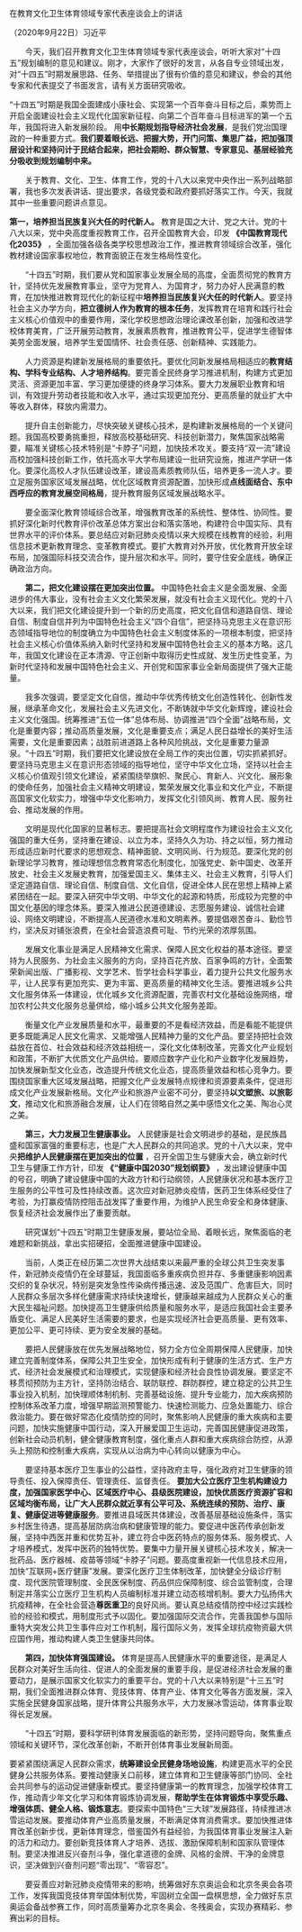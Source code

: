 在教育文化卫生体育领域专家代表座谈会上的讲话

（2020年9月22日）习近平

　　今天，我们召开教育文化卫生体育领域专家代表座谈会，听听大家对“十四五”规划编制的意见和建议。刚才，大家作了很好的发言，从各自专业领域出发，对“十四五”时期发展思路、任务、举措提出了很有价值的意见和建议，参会的其他专家和代表提交了书面发言，请有关方面研究吸收。

“十四五”时期是我国全面建成小康社会、实现第一个百年奋斗目标之后，乘势而上开启全面建设社会主义现代化国家新征程、向第二个百年奋斗目标进军的第一个五年，我国将进入新发展阶段。 用**中长期规划指导经济社会发展**，是我们党治国理政的一种重要方式。**我们要着眼长远、把握大势，开门问策、集思广益，把加强顶层设计和坚持问计于民结合起来，把社会期盼、群众智慧、专家意见、基层经验充分吸收到规划编制中来。**

　　关于教育、文化、卫生、体育工作，党的十八大以来党中央作出一系列战略部署，我也多次发表讲话、提出要求，各级党委和政府要抓好落实工作。今天，我就其中一些重要问题讲点意见。  

**第一，培养担当民族复兴大任的时代新人。** 教育是国之大计、党之大计。党的十八大以来，党中央高度重视教育工作，召开全国教育大会，印发 **《中国教育现代化2035》** ，全面加强各级各类学校思想政治工作，推进教育领域综合改革，强化教材建设国家事权地位，教育面貌正在发生格局性变化。

　　“十四五”时期，我们要从党和国家事业发展全局的高度，全面贯彻党的教育方针，坚持优先发展教育事业，坚守为党育人、为国育才，努力办好人民满意的教育，在加快推进教育现代化的新征程中**培养担当民族复兴大任的时代新人**。要坚持社会主义办学方向，**把立德树人作为教育的根本任务**，发挥教育在培育和践行社会主义核心价值观中的重要作用，深化学校思想政治理论课改革创新，加强和改进学校体育美育，广泛开展劳动教育，发展素质教育，推进教育公平，促进学生德智体美劳全面发展，培养学生爱国情怀、社会责任感、创新精神、实践能力。

　　人力资源是构建新发展格局的重要依托。要优化同新发展格局相适应的**教育结构、学科专业结构、人才培养结构**。要完善全民终身学习推进机制，构建方式更加灵活、资源更加丰富、学习更加便捷的终身学习体系。要大力发展职业教育和培训，有效提升劳动者技能和收入水平，通过实现更加充分、更高质量的就业扩大中等收入群体，释放内需潜力。

　　提升自主创新能力，尽快突破关键核心技术，是构建新发展格局的一个关键问题。我国高校要勇挑重担，释放高校基础研究、科技创新潜力，聚焦国家战略需要，瞄准关键核心技术特别是“卡脖子”问题，加快技术攻关。要支持“双一流”建设高校加强科技创新工作，依托高水平大学布局建设一批研究设施，推进产学研一体化。要深化高校人才队伍建设改革，建设高素质教师队伍，培养更多一流人才。要立足服务国家区域发展战略，优化区域教育资源配置，加快形成**点线面结合、东中西呼应的教育发展空间格局**，提升教育服务区域发展战略水平。

　　要全面深化教育领域综合改革，增强教育改革的系统性、整体性、协同性。要抓好深化新时代教育评价改革总体方案出台和落实落地，构建符合中国实际、具有世界水平的评价体系。要总结应对新冠肺炎疫情以来大规模在线教育的经验，利用信息技术更新教育理念、变革教育模式。要扩大教育对外开放，优化教育开放全球布局，加强国际科技交流合作，提升层次和水平。同时，要守住安全底线，确保正确政治方向。


　　**第二，把文化建设摆在更加突出位置。** 中国特色社会主义是全面发展、全面进步的伟大事业，没有社会主义文化繁荣发展，就没有社会主义现代化。党的十八大以来，我们把文化建设提升到一个新的历史高度，把文化自信和道路自信、理论自信、制度自信并列为中国特色社会主义“四个自信”，把坚持马克思主义在意识形态领域指导地位的制度确立为中国特色社会主义制度体系的一项根本制度，把坚持社会主义核心价值体系纳入新时代坚持和发展中国特色社会主义的基本方略。这几年，我国文化建设在正本清源、守正创新中取得历史性成就、发生历史性变革，为新时代坚持和发展中国特色社会主义、开创党和国家事业全新局面提供了强大正能量。

　　我多次强调，要坚定文化自信，推动中华优秀传统文化创造性转化、创新性发展，继承革命文化，发展社会主义先进文化，不断铸就中华文化新辉煌，建设社会主义文化强国。统筹推进“五位一体”总体布局、协调推进“四个全面”战略布局，文化是重要内容；推动高质量发展，文化是重要支点；满足人民日益增长的美好生活需要，文化是重要因素；战胜前进道路上各种风险挑战，文化是重要力量源泉。“十四五”时期，我们要把文化建设放在全局工作的突出位置，切实抓紧抓好。要坚持马克思主义在意识形态领域的指导地位，坚守中华文化立场，坚持以社会主义核心价值观引领文化建设，紧紧围绕举旗帜、聚民心、育新人、兴文化、展形象的使命任务，加强社会主义精神文明建设，繁荣发展文化事业和文化产业，不断提高国家文化软实力，增强中华文化影响力，发挥文化引领风尚、教育人民、服务社会、推动发展的作用。

　　文明是现代化国家的显著标志。要把提高社会文明程度作为建设社会主义文化强国的重大任务，坚持重在建设、以立为本，坚持久久为功、持之以恒，努力推动形成适应新时代要求的思想观念、精神面貌、文明风尚、行为规范。要深化党的创新理论学习教育，推动理想信念教育常态化制度化，加强党史、新中国史、改革开放史、社会主义发展史教育，加强爱国主义、集体主义、社会主义教育，引导人们坚定道路自信、理论自信、制度自信、文化自信，促进全体人民在思想上精神上紧紧团结在一起。要深入研究中华文明、中华文化的起源和特质，形成较为完整的中国文化基因的理念体系。要深入推进公民道德建设、志愿服务建设、诚信社会建设、网络文明建设，不断提高人民道德水准和文明素养。要提倡艰苦奋斗、勤俭节约，坚决反对铺张浪费，在全社会营造浪费可耻、节约光荣的浓厚氛围。

　　发展文化事业是满足人民精神文化需求、保障人民文化权益的基本途径。要坚持为人民服务、为社会主义服务的方向，坚持百花齐放、百家争鸣的方针，全面繁荣新闻出版、广播影视、文学艺术、哲学社会科学事业，着力提升公共文化服务水平，让人民享有更加充实、更为丰富、更高质量的精神文化生活。要推进城乡公共文化服务体系一体建设，优化城乡文化资源配置，完善农村文化基础设施网络，增加农村公共文化服务总量供给，缩小城乡公共文化服务差距。

　　衡量文化产业发展质量和水平，最重要的不是看经济效益，而是看能不能提供更多既能满足人民文化需求、又能增强人民精神力量的文化产品。要坚持把社会效益放在首位、社会效益和经济效益相统一，深化文化体制改革，完善文化产业规划和政策，不断扩大优质文化产品供给。要顺应数字产业化和产业数字化发展趋势，加快发展新型文化业态，改造提升传统文化业态，提高质量效益和核心竞争力。要围绕国家重大区域发展战略，把握文化产业发展特点规律和资源要素条件，促进形成文化产业发展新格局。文化产业和旅游产业密不可分，要坚持**以文塑旅、以旅彰文**，推动文化和旅游融合发展，让人们在领略自然之美中感悟文化之美、陶冶心灵之美。



　　**第三，大力发展卫生健康事业。** 人民健康是社会文明进步的基础，是民族昌盛和国家富强的重要标志，也是广大人民群众的共同追求。党的十八大以来，党中央**把维护人民健康摆在更加突出的位置** ，召开全国卫生与健康大会，确立新时代卫生与健康工作方针，印发 **《“健康中国2030”规划纲要》**  ，发出建设健康中国的号召，明确了建设健康中国的大政方针和行动纲领，人民健康状况和基本医疗卫生服务的公平性可及性持续改善。这次应对新冠肺炎疫情，医药卫生体系经受住了考验，为打赢疫情防控阻击战发挥了重要作用，为维护人民生命安全和身体健康、恢复经济社会发展作出了重要贡献。

　　研究谋划“十四五”时期卫生健康发展，要站位全局、着眼长远，聚焦面临的老难题和新挑战，拿出实招硬招，全面推进健康中国建设。

　　当前，人类正在经历第二次世界大战结束以来最严重的全球公共卫生突发事件，新冠肺炎疫情仍在全球蔓延，我国面临多重疾病负担并存、多重健康影响因素交织的复杂状况，特别是突发急性传染病传播迅速、波及范围广、危害巨大，同时人民群众多层次多样化健康需求持续快速增长，健康越来越成为人民群众关心的重大民生福祉问题。加快提高卫生健康供给质量和服务水平，是适应我国社会主要矛盾变化、满足人民美好生活需要的要求，也是实现经济社会更高质量、更有效率、更加公平、更可持续、更为安全发展的基础。

　　要把人民健康放在优先发展战略地位，努力全方位全周期保障人民健康，加快建立完善制度体系，保障公共卫生安全，加快形成有利于健康的生活方式、生产方式、经济社会发展模式和治理模式，实现健康和经济社会良性协调发展。要坚定不移贯彻预防为主方针，坚持防治结合、联防联控、群防群控，建立稳定的公共卫生事业投入机制，加快理顺体制机制、完善基础设施、提升专业能力，加大疾病预防控制体系改革力度，增强早期监测预警能力、快速检测能力、应急处置能力、综合救治能力。要在做好常态化疫情防控的同时，聚焦影响人民健康的重大疾病和主要问题，加快实施健康中国行动，深入开展爱国卫生运动，完善国民健康促进政策，创新社会动员机制，健全健康教育制度，强化重点人群和重大疾病综合防控，从源头上预防和控制重大疾病，实现从以治病为中心转向以健康为中心。

　　要坚持基本医疗卫生事业的公益性，坚持政府主导，强化政府对卫生健康的领导责任、投入保障责任、管理责任、监督责任。 **要加大公立医疗卫生机构建设力度，加强国家医学中心、区域医疗中心、县级医院建设，加快优质医疗资源扩容和区域均衡布局，让广大人民群众就近享有公平可及、系统连续的预防、治疗、康复、健康促进等健康服务**。要推进县域医共体建设，改善基层基础设施条件，落实乡村医生待遇，提高基层防病治病和健康管理的能力。要促进中医药传承创新发展，坚持中西医并重和优势互补，建立符合中医药特点的服务体系、服务模式、人才培养模式，发挥中医药的独特优势。要集中力量开展关键核心技术攻关，解决一批药品、医疗器械、疫苗等领域“卡脖子”问题。要高度重视新一代信息技术应用，加快“互联网+医疗健康”发展。要深化医疗卫生体制改革，加快健全分级诊疗制度、现代医院管理制度、全民医保制度、药品供应保障制度、综合监管制度，合理制定并落实公立医疗卫生机构人员编制标准并建立动态核增机制。要大力弘扬伟大抗疫精神，在全社会营造**尊医重卫**的良好风尚。要认真总结疫情防控中经过实践检验的经验和模式，用制度形式予以固化。要加强国际交流合作，完善我国参与国际重特大突发公共卫生事件应对工作机制，履行国际义务，发挥全球抗疫物资最大供应国作用，推动构建人类卫生健康共同体。


　　**第四，加快体育强国建设。** 体育是提高人民健康水平的重要途径，是满足人民群众对美好生活向往、促进人的全面发展的重要手段，是促进经济社会发展的重要动力，是展示国家文化软实力的重要平台。党的十八大以来特别是“十三五”时期，我们全面推进群众体育、竞技体育、体育产业、体育文化等各方面发展，深入实施全民健身国家战略，提升体育公共服务水平，大力发展冰雪运动，体育事业取得长足发展。

　　“十四五”时期，要科学研判体育发展面临的新形势，坚持问题导向，聚焦重点领域和关键环节，深化改革创新，不断开创体育事业发展新局面。

要紧紧围绕满足人民群众需求，**统筹建设全民健身场地设施**，构建更高水平的全民健身公共服务体系。要推动健康关口前移，建立体育和卫生健康等部门协同、全社会共同参与的运动促进健康新模式。要坚持健康第一的教育理念，加强学校体育工作，推动青少年文化学习和体育锻炼协调发展，**帮助学生在体育锻炼中享受乐趣、增强体质、健全人格、锻炼意志**。要探索中国特色“三大球”发展路径，持续推进冰雪运动发展。要推动体育产业高质量发展，不断满足体育消费需求。要加快推进体育改革创新步伐，更新体育理念，借鉴国外有益经验，为我国体育事业发展注入新的活力和动力。要创新竞技体育人才培养、选拔、激励保障机制和国家队管理体制。要坚决推进反兴奋剂斗争，强化拿道德的金牌、风格的金牌、干净的金牌意识，坚决做到兴奋剂问题“零出现”、“零容忍”。

　　要妥善应对新冠肺炎疫情带来的影响，统筹做好东京奥运会和北京冬奥会各项工作，发挥我国竞技体育举国体制优势，牢固树立全国一盘棋思想，全力做好东京奥运会备战参赛工作，同时高质量筹办北京冬奥会、冬残奥会，实现办赛精彩、参赛出彩的目标。
